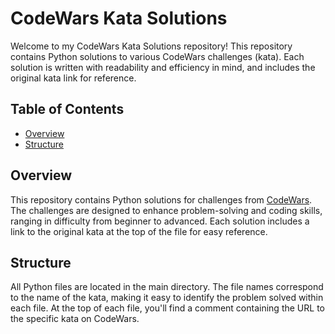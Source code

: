 # CodeWars Kata Solutions

Welcome to my CodeWars Kata Solutions repository! This repository contains Python solutions to various CodeWars challenges (kata). Each solution is written with readability and efficiency in mind, and includes the original kata link for reference.

## Table of Contents

- [Overview](#overview)
- [Structure](#structure)

## Overview

This repository contains Python solutions for challenges from [CodeWars](https://www.codewars.com/). The challenges are designed to enhance problem-solving and coding skills, ranging in difficulty from beginner to advanced. Each solution includes a link to the original kata at the top of the file for easy reference.

## Structure

All Python files are located in the main directory. The file names correspond to the name of the kata, making it easy to identify the problem solved within each file. At the top of each file, you'll find a comment containing the URL to the specific kata on CodeWars.

